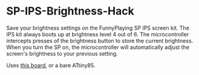 # SP-IPS-Brightness-Hack
Save your brightness settings on the FunnyPlaying SP IPS screen kit. The IPS kit always boots up at brightness level 4 out of 6. The microcontroller intercepts presses of the brightness button to store the current brightness. When you turn the SP on, the microcontroller will automatically adjust the screen's brightness to your previous setting.

Uses [this board](https://github.com/orangeglo/Tiny85_SP_Breakout), or a bare ATtiny85.
